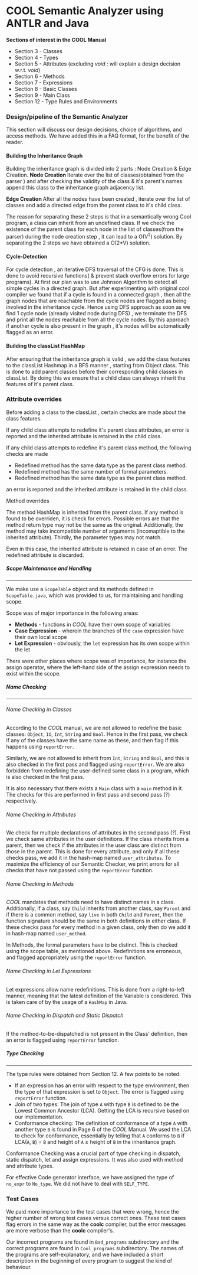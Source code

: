 # COOL Semantic Analyzer using ANTLR and Java
**Sections of interest in the COOL Manual**

* Section 3 - Classes
* Section 4 - Types
* Section 5 - Attributes (excluding _void_ : will explain a design decision w.r.t. _void_)
* Section 6 - Methods
* Section 7 - Expressions
* Section 8 - Basic Classes
* Section 9 - Main Class
* Section 12 - Type Rules and Environments

### Design/pipeline of the Semantic Analyzer

This section will discuss our design decisions, choice of algorithms, and access methods. We have added this in a FAQ format, for the benefit of the reader.


#### Building the Inheritance Graph
Building the inheritance graph is divided into 2 parts : Node Creation & Edge Creation.
<strong> Node Creation </strong>
Iterate over the list of classes(obtained from the parser ) and after checking the validity of the class & it's parent's names append this class to the inheritance graph adjacency list.

<strong> Edge Creation </strong>
After all the nodes have been created , iterate over the list of classes and add a directed edge from the parent class to it's child class.

The reason for separating these 2 steps is that in a semantically wrong Cool program, a  class can inherit from an undefined class. If we check the existence of the parent class for each node in the list of classes(from the parser) during the node creation step , it can lead to a O(V<sup>2</sup>) solution.
By separating the 2 steps we have obtained a O(2*V) solution.


#### Cycle-Detection
For cycle detection , an iterative DFS traversal of the CFG is done. This is done to avoid recursive functions( & prevent stack overflow errors for large programs).
At first our plan was to use Johnson Algorithm to detect all simple cycles in a directed graph.
But after experimenting with original cool compiler we found that if a cycle is found in a connected graph , then all the graph nodes that are reachable from the cycle nodes are flagged as being involved in the inheritance cycle.
Hence using DFS approach as soon as we find 1 cycle node (already visited node during DFS)  , we terminate the DFS and print all the nodes reachable from all the cycle nodes.
By this approach if another cycle is also present in the graph , it's nodes will be automatically flagged as an error.

#### Building the classList HashMap
After ensuring that the inheritance graph is valid , we add the class features to the classList Hashmap in a BFS manner , starting from Object class.
This is done to add parent classes before their corresponding child classes in classList.
 By doing this we ensure that a child class can always inherit the features of it's parent class.


### Attribute overrides

Before adding a class to the classList , certain checks are made about the class features.

If any child class attempts to redefine it's parent class attributes, an error is reported and the inherited attribute is retained in the child class.


If any child class attempts to redefine it's parent class method, the following checks are made
<ul>
	<li> Redefined method has the same data type as the parent class method.</li>
	<li> Redefined method has the same number of formal parameters.</li>
	<li> Redefined method has the same data type as the parent class method.</li>

</ul>

an error is reported and the inherited attribute is retained in the child class.


Method overrides

The method HashMap is inherited from the parent class. If any method is found to be overriden, it is check for errors. Possible errors are that the method return type may not be the same as the original. Additionally, the method may take incompatible number of arguments (incomaptible to the inherited attribute). Thirdly, the parameter types may not match.

Even in this case, the inherited attribute is retained in case of an error. The redefined attribute is discarded.




##### Scope Maintenance and Handling
---------------------------------------------
We make use a `ScopeTable` object and its methods defined in `ScopeTable.java`, which was provided to us, for maintaining and handling scope.

Scope was of major importance in the following areas: 
+ **Methods** - functions in _COOL_ have their own scope of variables
+ **Case Expression** - wherein the branches of the `case` expression have their own local scope
+ **Let Expression** - obviously, the `let` expression has its own scope within the let

There were other places where scope was of importance, for instance the assign operator, where the left-hand side of the assign expression needs to exist within the scope.

##### Name Checking
-----------------------------------
###### Name Checking in Classes
According to the _COOL_ manual, we are not allowed to redefine the basic classes: `Object`, `IO`, `Int`, `String` and `Bool`. Hence in the first pass, we check if any of the classes have the same name as these, and then flag if this happens using `reportError`. 

Similarly, we are not allowed to inherit from `Int`, `String` and `Bool`, and this is also checked in the first pass and flagged using `reportError`. We are also forbidden from redefining the user-defined same class in a program, which is also checked in the first pass.

It is also necessary that there exists a `Main` class with a `main` method in it. The checks for this are performed in first pass and second pass (?) respectively.

###### Name Checking in Attributes
We check for multiple declarations of attributes in the second pass (?). First we check same attributes in the user definitions. If the class inherits from a parent, then we check if the attributes in the user class are distinct from those in the parent. This is done for every attribute, and only if all these checks pass, we add it in the hash-map named `user_attributes`. To maximize the efficiency of our Semantic Checker, we print errors for all checks that have not passed using the `reportError` function.

###### Name Checking in Methods
_COOL_ mandates that methods need to have distinct names in a class. Additionally, if a class, say `Child` inherits from another class, say `Parent` and if there is a common method, say `live` in both `Child` and `Parent`, then the function signature should be the same in both definitions in either class. If these checks pass for every method in a given class, only then do we add it in hash-map named `user_method`. 

In Methods, the formal parameters have to be distinct. This is checked using the scope table, as mentioned above. Redefinitions are erroneous, and flagged appropriately using the `reportError` function.

###### Name Checking in Let Expressions
Let expressions allow name redefinitions. This is done from a right-to-left manner, meaning that the latest definition of the Variable is considered. This is taken care of by the usage of a `HashMap` in Java.

###### Name Checking in Dispatch and Static Dispatch
If the method-to-be-dispatched is not present in the Class' definition, then an error is flagged using `reportError` function.

##### Type Checking
----------------------------------------------
The type rules were obtained from Section 12. A few points to be noted:
+ If an expression has an error with respect to the type environment, then the type of that expression is set to `Object`. The error is flagged using `reportError` function.
+ Join of two types: The join of type `A` with type `B` is defined to be the Lowest Common Ancestor (LCA). Getting the LCA is recursive based on our implementation. 
+ Conformance checking: The definition of conformance of a type `A` with another type `B` is found in Page 6 of the _COOL_ Manual. We used the LCA to check for conformance, essentially by telling that `A` conforms to `B` if LCA(`A`, `B`) = `B` and height of `A` &#8805; height of `B` in the inheritance graph.

Conformance Checking was a crucial part of type checking in dispatch, static dispatch, let and assign expressions. It was also used with method and attribute types.

For effective Code generator interface, we have assigned the type of `no_expr` to `No_type`. We did not have to deal with `SELF_TYPE`. 

### Test Cases

We paid more importance to the test cases that were wrong, hence the higher number of wrong test cases versus correct ones. These test cases flag errors in the same way as the **coolc** compiler, but the error messages are more verbose than the **coolc** compiler's.

Our incorrect programs are found in `Bad_programs` subdirectory and the correct programs are found in `Cool_programs` subdirectory. The names of the programs are self-explanatory, and we have included a short description in the beginning of every program to suggest the kind of behaviour.
